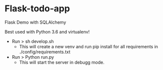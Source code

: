 # Flask-todo-app
Flask Demo with SQLAlchemy

Best used with Python 3.6 and virtualenv!
* Run > sh develop.sh
  * This will create a new venv and run pip install for all requirements in ./config/requirements.txt
* Run > Python run.py
  * This will start the server in debugg mode.
